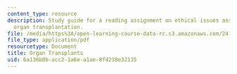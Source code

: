 ```yaml
---
content_type: resource
description: Study guide for a reading assignment on ethical issues associated with
  organ transplantation.
file: /media/https%3A/open-learning-course-data-rc.s3.amazonaws.com/24-06j-bioethics-spring-2009/6a136b0bacc21a6ea1ae8fd238e32135_MIT24_06Js09_study18.pdf
file_type: application/pdf
resourcetype: Document
title: Organ Transplants
uid: 6a136b0b-acc2-1a6e-a1ae-8fd238e32135
---
```

